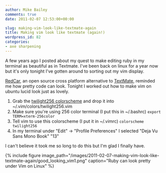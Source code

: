 ```yaml
---
author: Mike Bailey
comments: true
date: 2011-02-07 12:53:00+00:00

slug: making-vim-look-like-textmate-again
title: Making vim look like textmate (again!)
wordpress_id: 82
categories:
- axe sharpening
---
```


A few years ago I posted about my quest to make editing ruby in my terminal as
beautiful as in Textmate. I've been back on linux for a year now but it's only
tonight I've gotten around to sorting out my vim display.

[RedCar](http://redcareditor.com/), an open source cross platform alternative
to [TextMate](http://macromates.com/), reminded me how pretty code can look.
Tonight I worked out how to make vim on ubuntu lucid look just as lovely.

1. Grab the [twilight256 colorscheme](http://www.vim.org/scripts/script.php?script_id=3436) and drop it into ~/.vim/colors/twilight256.vim
1. Make sure you're using 256 color terminal (I put this in ~/.bashrc) ```export TERM=xterm-256color```
1. Tell vim to use this colorscheme (I put it in ~/.vimrc) ```colorscheme twilight256```
1. In my terminal under "Edit" -> "Profile Preferences" I selected "Deja Vu Sans Mono Book" "13"

I can't believe it took me so long to do this but I'm glad I finally have.

{% 
  include figure
  image_path="/images/2011-02-07-making-vim-look-like-textmate-again/good_looking_vim1.png"
  caption="Ruby can look pretty under Vim on Linux"
%}
